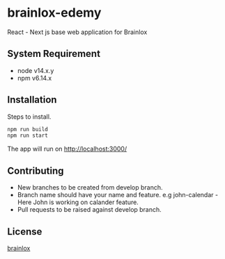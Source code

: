 # brainlox-edemy

React - Next js base web application for Brainlox
## System Requirement
- node v14.x.y
- npm v6.14.x
## Installation

Steps to install.

```bash
npm run build
npm run start
```
The app will run on [http://localhost:3000/](http://localhost:3000/)


## Contributing
- New branches to be created from develop branch.
- Branch name should have your name and feature. e.g john-calendar - Here John is working on calander feature.
- Pull requests to be raised against develop branch.

## License
[brainlox](brainlox.com)